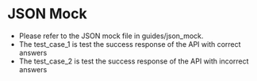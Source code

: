 # JSON Mock
- Please refer to the JSON mock file in guides/json_mock.
- The test_case_1 is test the success response of the API with correct answers
- The test_case_2 is test the success response of the API with incorrect answers
